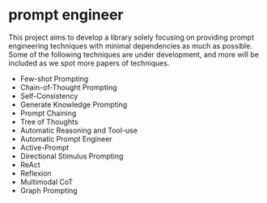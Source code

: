 # prompt engineer

This project aims to develop a library solely focusing on providing prompt engineering techniques with minimal dependencies as much as possible. Some of the following techniques are under development, and more will be included as we spot more papers of techniques.
- Few-shot Prompting
- Chain-of-Thought Prompting
- Self-Consistency
- Generate Knowledge Prompting
- Prompt Chaining
- Tree of Thoughts
- Automatic Reasoning and Tool-use
- Automatic Prompt Engineer
- Active-Prompt
- Directional Stimulus Prompting
- ReAct
- Reflexion
- Multimodal CoT
- Graph Prompting
